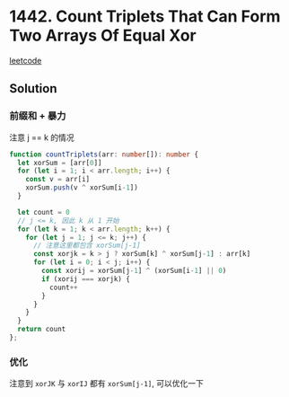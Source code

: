 # 1442. Count Triplets That Can Form Two Arrays Of Equal Xor

[leetcode](https://leetcode-cn.com/problems/count-triplets-that-can-form-two-arrays-of-equal-xor/)

## Solution

### 前缀和 + 暴力

注意 j == k 的情况

```ts
function countTriplets(arr: number[]): number {
  let xorSum = [arr[0]]
  for (let i = 1; i < arr.length; i++) {
    const v = arr[i]
    xorSum.push(v ^ xorSum[i-1])
  }

  let count = 0
  // j <= k, 因此 k 从 1 开始
  for (let k = 1; k < arr.length; k++) {
    for (let j = 1; j <= k; j++) {
      // 注意这里都包含 xorSum[j-1]
      const xorjk = k > j ? xorSum[k] ^ xorSum[j-1] : arr[k]
      for (let i = 0; i < j; i++) {
        const xorij = xorSum[j-1] ^ (xorSum[i-1] || 0)
        if (xorij === xorjk) {
          count++
        }
      }
    }
  }
  return count
};
```

### 优化

注意到 `xorJK` 与 `xorIJ` 都有 `xorSum[j-1]`, 可以优化一下

```ts

```